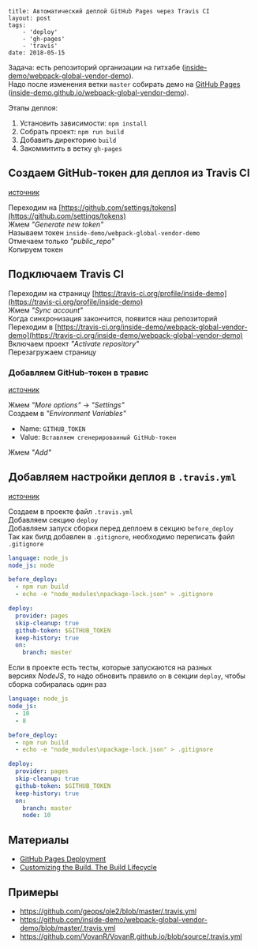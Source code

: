 ```
title: Автоматический деплой GitHub Pages через Travis CI
layout: post
tags:
    - 'deploy'
    - 'gh-pages'
    - 'travis'
date: 2018-05-15
```

Задача: есть репозиторий организации на гитхабе ([inside-demo/webpack-global-vendor-demo](https://github.com/inside-demo/webpack-global-vendor-demo)).<br>
Надо после изменения ветки `master` собирать демо на [GitHub Pages](https://pages.github.com/) ([inside-demo.github.io/webpack-global-vendor-demo](https://inside-demo.github.io/webpack-global-vendor-demo/)).

Этапы деплоя:
1. Установить зависимости: `npm install`
1. Собрать проект: `npm run build`
1. Добавить директорию `build`
1. Закоммитить в ветку `gh-pages`

## Создаем GitHub-токен для деплоя из Travis CI
[источник](https://help.github.com/articles/creating-a-personal-access-token-for-the-command-line/)

Переходим на [https://github.com/settings/tokens](https://github.com/settings/tokens)<br>
Жмем *"Generate new token"*<br>
Называем токен `inside-demo/webpack-global-vendor-demo`<br>
Отмечаем только *"public_repo"*<br>
Копируем токен

## Подключаем Travis CI
Переходим на страницу [https://travis-ci.org/profile/inside-demo](https://travis-ci.org/profile/inside-demo)<br>
Жмем *"Sync account"*<br>
Когда синхронизация закончится, появится наш репозиторий<br>
Переходим в [https://travis-ci.org/inside-demo/webpack-global-vendor-demo](https://travis-ci.org/inside-demo/webpack-global-vendor-demo)<br>
Включаем проект *"Activate repository"*<br>
Перезагружаем страницу

### Добавляем GitHub-токен в травис
[источник](https://docs.travis-ci.com/user/environment-variables#Defining-Variables-in-Repository-Settings)

Жмем *"More options"* → *"Settings"*<br>
Создаем в *"Environment Variables"*

- Name: `GITHUB_TOKEN`
- Value: `Вставляем сгенерированный GitHub-токен`

Жмем *"Add"*

## Добавляем настройки деплоя в `.travis.yml`
[источник](https://docs.travis-ci.com/user/deployment/pages/)

Создаем в проекте файл `.travis.yml`<br>
Добавляем секцию `deploy`<br>
Добавляем запуск сборки перед деплоем в секцию `before_deploy`<br>
Так как билд добавлен в `.gitignore`, необходимо переписать файл `.gitignore`

```yaml
language: node_js
node_js: node

before_deploy:
  - npm run build
  - echo -e "node_modules\npackage-lock.json" > .gitignore

deploy:
  provider: pages
  skip-cleanup: true
  github-token: $GITHUB_TOKEN
  keep-history: true
  on:
    branch: master
```

Если в проекте есть тесты, которые запускаются на разных версиях *NodeJS*, то надо обновить правило `on` в секции `deploy`, чтобы сборка собиралась один раз

```yaml
language: node_js
node_js:
  - 10
  - 8

before_deploy:
  - npm run build
  - echo -e "node_modules\npackage-lock.json" > .gitignore

deploy:
  provider: pages
  skip-cleanup: true
  github-token: $GITHUB_TOKEN
  keep-history: true
  on:
    branch: master
    node: 10
```

## Материалы
- [GitHub Pages Deployment](https://docs.travis-ci.com/user/deployment/pages/)
- [Customizing the Build. The Build Lifecycle](https://docs.travis-ci.com/user/customizing-the-build#The-Build-Lifecycle)

## Примеры
- https://github.com/geops/ole2/blob/master/.travis.yml
- https://github.com/inside-demo/webpack-global-vendor-demo/blob/master/.travis.yml
- https://github.com/VovanR/VovanR.github.io/blob/source/.travis.yml
